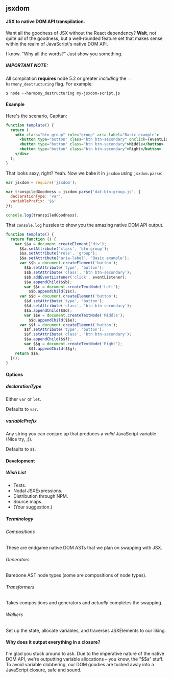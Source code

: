 ## jsxdom
#### JSX to native DOM API transpilation.
Want all the goodness of JSX without the React dependency?
**Wait**, not quite _all_ of the goodness, but a well-rounded feature set that makes sense within the realm of JavaScript's native DOM API.

I know. "Why all the words?" Just show you something.
##### IMPORTANT NOTE:
All compilation **requires** node 5.2 or greater _including_ the `--harmony_destructuring` flag. For example:
```
$ node --harmony_destructuring my-jsxdom-script.js
```

#### Example

Here's the scenario, Capitan:
```jsx
function template() {
  return (
    <div class="btn-group" role="group" aria-label="Basic example">
      <button type="button" class="btn btn-secondary" onclick={eventListener}>Left</button>
      <button type="button" class="btn btn-secondary">Middle</button>
      <button type="button" class="btn btn-secondary">Right</button>
    </div>
  );
}
```
That looks sexy, right? Yeah.
Now we bake it in `jsxdom` using `jsxdom.parse`:
```javascript
var jsxdom = require('jsxdom');

var transpiledGoodness = jsxdom.parse('dat-btn-group.js', {
  declarationType: 'var',
  variablePrefix: '$$'
});

console.log(transpiledGoodness);
```
That `console.log` hussles to show you the amazing native DOM API output.
```javascript
function template() {
  return function () {
    var $$a = document.createElement('div');
      $$a.setAttribute('class', 'btn-group');
      $$a.setAttribute('role', 'group');
      $$a.setAttribute('aria-label', 'Basic example');
      var $$b = document.createElement('button');
        $$b.setAttribute('type', 'button');
        $$b.setAttribute('class', 'btn btn-secondary');
        $$b.addEventListener('click', eventListener);
        $$a.appendChild($$b);
        var $$c = document.createTextNode('Left');
          $$b.appendChild($$c);
      var $$d = document.createElement('button');
        $$d.setAttribute('type', 'button');
        $$d.setAttribute('class', 'btn btn-secondary');
        $$a.appendChild($$d);
        var $$e = document.createTextNode('Middle');
          $$d.appendChild($$e);
      var $$f = document.createElement('button');
        $$f.setAttribute('type', 'button');
        $$f.setAttribute('class', 'btn btn-secondary');
        $$a.appendChild($$f);
        var $$g = document.createTextNode('Right');
          $$f.appendChild($$g);
    return $$a;
  }();
}
```
#### Options
##### declarationType
Either `var` or `let`.

Defaults to `var`.
##### variablePrefix
Any string you can conjure up that produces a _valid_ JavaScript variable (Nice try, ;)).

Defaults to `$$`.
#### Development
##### Wish List
- Tests.
- Nodal JSXExpressions.
- Distribution through NPM.
- Source maps.
- (Your suggestion.)

##### Terminology
###### Compositions
These are endgame native DOM ASTs that we plan on swapping with JSX.
###### Generators
Barebone AST node types (some are compositions of node types).
###### Transformers
Takes compositions and generators and _actually_ completes the swapping.
###### Walkers
Set up the state, allocate variables, and traverses JSXElements to our liking.
#### Why does it output everything in a closure?
I'm glad you stuck around to ask. Due to the imperative nature of the native DOM API, we're outputting variable allocations – you know, the "$$a" stuff. To avoid variable clobbering, our DOM goodies are tucked away into a JavaScript closure, safe and sound.
